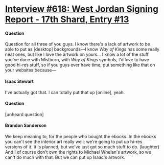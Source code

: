 # [Interview #618: West Jordan Signing Report - 17th Shard, Entry #13](https://www.theoryland.com/intvmain.php?i=618#13)

#### Question

Question for all three of you guys. I know there's a lack of artwork to be able to put as [desktop] backgrounds—I know
*Way of Kings*
has some really neat ones, but like I love the artwork on yours... I know a lot of the stuff you've done with Mistborn, with
*Way of Kings*
symbols, I'd love to have good hi-res stuff, so if you guys ever have time, put something like that on your websites because—

#### Isaac Stewart

I've actually got that. I can totally put that up [online], yeah.

#### Question

[unheard question]

#### Brandon Sanderson

We keep meaning to, for the people who bought the ebooks. In the ebooks you can't see the interior art really well; we're going to put up hi-res versions of it. It is planned, but we've just got so much stuff to do. (laughter) And I of course don't own the rights to Michael Whelan's artwork, so we can't do much with that. But we can put up Isaac's artwork.

